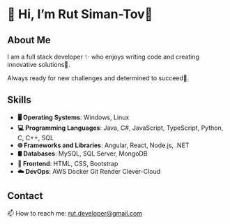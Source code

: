 # 👋 Hi, I’m Rut Siman-Tov🎉

## About Me
I am a full stack developer ✨ who enjoys writing code  and creating innovative solutions🔬.

Always ready for new challenges and determined to succeed🚀.

## Skills
- **🖥️ Operating Systems**: Windows, Linux
- **💻 Programming Languages**: Java, C#, JavaScript, TypeScript, Python, C, C++, SQL
- **🌐 Frameworks and Libraries**: Angular, React, Node.js, .NET
- **🛢️ Databases**: MySQL, SQL Server, MongoDB
- **🎨 Frontend**: HTML, CSS, Bootstrap
- **☁️ DevOps**: AWS Docker Git Render Clever-Cloud

## Contact
 📫 How to reach me: rut.developer@gmail.com




<!---
rutSimanTov/rutSimanTov is a ✨ special ✨ repository because its `README.md` (this file) appears on your GitHub profile.
You can click the Preview link to take a look at your changes.
--->
